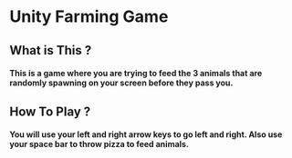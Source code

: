 # Unity Farming Game
## What is This ?
#### This is a game where you are trying to feed the 3 animals that are randomly spawning on your screen before they pass you.
## How To Play ?
#### You will use your left and right arrow keys to go left and right. Also use your space bar to throw pizza to feed animals.
